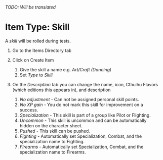 <!--- This file is auto generated from module/manual/de/item_skill.md -->
*TODO: Will be translated*

# Item Type: Skill

A _skill_ will be rolled during tests.

1. Go to the Items Directory tab
2. Click on Create Item

    1. Give the skill a name e.g. _Art/Craft (Dancing)_
    2. Set _Type_ to _Skill_

3. On the _Description_ tab you can change the name, icon, Cthulhu Flavors (which editions this appears in), and description

    1. _No adjustment_ - Can not be assigned personal skill points.
    2. _No XP gain_ - You do not mark this skill for improvement on a success.
    3. _Specialization_ - This skill is part of a group like Pilot or Flighting.
    4. _Uncommon_ - This skill is uncommon and can be automatically hidden on the character sheet.
    5. _Pushed_ - This skill can be pushed.
    6. _Fighting_ - Automatically set Specialization, Combat, and the specialization name to Fighting.
    7. _Firearms_ - Automatically set Specialization, Combat, and the specialization name to Firearms.

